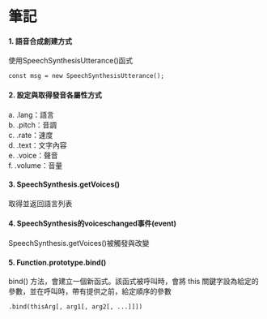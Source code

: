 <h1><b>筆記</b></h1>

<h4><b>1. 語音合成創建方式</b></h4>
<p>使用SpeechSynthesisUtterance()函式</p>

`const msg = new SpeechSynthesisUtterance();`

<h4><b>2. 設定與取得發音各屬性方式</b></h4>
<p>a. .lang：語言<br>
b. .pitch：音調<br>
c. .rate：速度<br>
d. .text：文字內容<br>
e. .voice：聲音<br>
f. .volume：音量</p>

<h4><b>3. SpeechSynthesis.getVoices()</b></h4>
<p>取得並返回語言列表</p>

<h4><b>4. SpeechSynthesis的voiceschanged事件(event)</b></h4>
<p>SpeechSynthesis.getVoices()被觸發與改變</p>

<h4><b>5. Function.prototype.bind()</b></h4>
<p>bind() 方法，會建立一個新函式。該函式被呼叫時，會將 this 關鍵字設為給定的參數，並在呼叫時，帶有提供之前，給定順序的參數</p>

`.bind(thisArg[, arg1[, arg2[, ...]]])`
